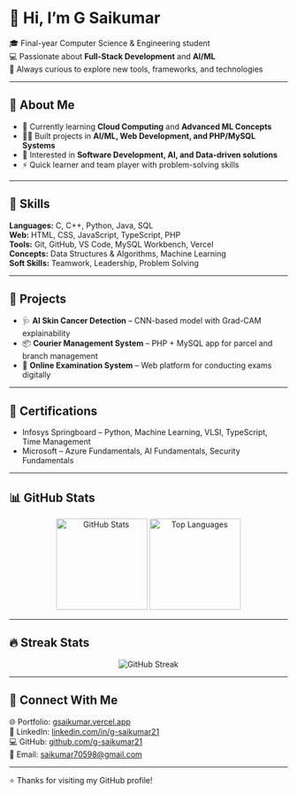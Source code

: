 # 👋 Hi, I’m G Saikumar  

🎓 Final-year Computer Science & Engineering student  
💻 Passionate about **Full-Stack Development** and **AI/ML**  
🚀 Always curious to explore new tools, frameworks, and technologies  

---

## 🔹 About Me
- 🌱 Currently learning **Cloud Computing** and **Advanced ML Concepts**  
- 👨‍💻 Built projects in **AI/ML, Web Development, and PHP/MySQL Systems**  
- 🎯 Interested in **Software Development, AI, and Data-driven solutions**  
- ⚡ Quick learner and team player with problem-solving skills  

---

## 🔹 Skills
**Languages:** C, C++, Python, Java, SQL  
**Web:** HTML, CSS, JavaScript, TypeScript, PHP  
**Tools:** Git, GitHub, VS Code, MySQL Workbench, Vercel  
**Concepts:** Data Structures & Algorithms, Machine Learning  
**Soft Skills:** Teamwork, Leadership, Problem Solving  

---

## 🔹 Projects
- 🩺 **AI Skin Cancer Detection** – CNN-based model with Grad-CAM explainability  
- 📦 **Courier Management System** – PHP + MySQL app for parcel and branch management  
- 📝 **Online Examination System** – Web platform for conducting exams digitally  

---

## 🔹 Certifications
- Infosys Springboard – Python, Machine Learning, VLSI, TypeScript, Time Management  
- Microsoft – Azure Fundamentals, AI Fundamentals, Security Fundamentals  

---

## 📊 GitHub Stats
<p align="center">
  <img src="https://github-readme-stats.vercel.app/api?username=g-saikumar21&show_icons=true&theme=radical" alt="GitHub Stats" height="165"/>
  <img src="https://github-readme-stats.vercel.app/api/top-langs/?username=g-saikumar21&layout=compact&theme=radical" alt="Top Languages" height="165"/>
</p>

---

## 🔥 Streak Stats
<p align="center">
  <img src="https://streak-stats.demolab.com?user=g-saikumar21&theme=radical" alt="GitHub Streak" />
</p>

---

## 🔹 Connect With Me
🌐 Portfolio: [gsaikumar.vercel.app](https://gsaikumar.vercel.app)  
🔗 LinkedIn: [linkedin.com/in/g-saikumar21](https://www.linkedin.com/in/g-saikumar21)  
💻 GitHub: [github.com/g-saikumar21](https://github.com/g-saikumar21)  
📧 Email: [saikumar70598@gmail.com](mailto:saikumar70598@gmail.com)  

---

⭐ Thanks for visiting my GitHub profile!
